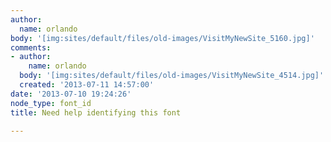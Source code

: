 ```yaml
---
author:
  name: orlando
body: '[img:sites/default/files/old-images/VisitMyNewSite_5160.jpg]'
comments:
- author:
    name: orlando
  body: '[img:sites/default/files/old-images/VisitMyNewSite_4514.jpg]'
  created: '2013-07-11 14:57:00'
date: '2013-07-10 19:24:26'
node_type: font_id
title: Need help identifying this font

---
```

